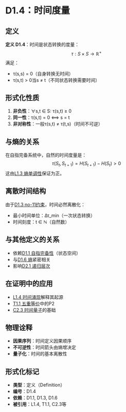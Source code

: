 # D1.4：时间度量

## 定义

**定义 D1.4**：时间是状态转换的度量：
$$
\tau: S \times S \to \mathbb{R}^+
$$
满足：
- τ(s,s) = 0（自身转换无时间）
- τ(s,t) > 0当s ≠ t（不同状态转换需要时间）

## 形式化性质

1. **非负性**：∀s,t ∈ S: τ(s,t) ≥ 0
2. **同一性**：τ(s,t) = 0 ⟺ s = t
3. **非对称性**：一般τ(s,t) ≠ τ(t,s)（时间不可逆）

## 与熵的关系

在自指完备系统中，自然的时间度量是：
$$
\tau(S_t, S_{t+1}) = H(S_{t+1}) - H(S_t) > 0
$$
这由[L1.3 熵单调性](L1-3-entropy-monotonicity.md)保证为正。

## 离散时间结构

由于[D1.3 no-11约束](D1-3-no-11-constraint.md)，时间必然离散化：
- 最小时间单位：Δτ_min（一次状态转换）
- 时间刻度：t ∈ ℕ（自然数）

## 与其他定义的关系

- 依赖[D1.1 自指完备性](D1-1-self-referential-completeness.md)（状态空间）
- 与[D1.6 熵](D1-6-entropy.md)紧密相关
- 影响[D2.1 递归层次](D2-1-recursive-level.md)

## 在证明中的应用

- [L1.4 时间涌现](L1-4-time-emergence.md)解释其起源
- [T1.1 五重等价](T1-1-five-fold-equivalence.md)中的P2
- [C2.3 时间量子](C2-3-time-quantum.md)的基础

## 物理诠释

- **因果序列**：时间定义因果顺序
- **不可逆性**：时间箭头由熵增决定
- **量子化**：时间的基本离散性

## 形式化标记

- **类型**：定义（Definition）
- **编号**：D1.4
- **依赖**：D1.1, D1.3, D1.6
- **被引用**：L1.4, T1.1, C2.3等